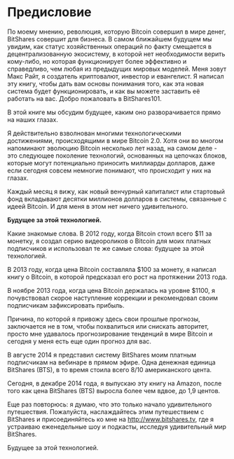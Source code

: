 Предисловие
=======

По моему мнению, революция, которую Bitcoin совершил в мире денег, BitShares совершит для бизнеса. В самом ближайшем будущем мы увидим, как статус хозяйственных операций по факту смещается в децентрализованную экосистему, в которой нет необходимости верить кому-либо, но которая функционирует более эффективно и справедливо, чем любая из предыдущих мировых моделей. Меня зовут Макс Райт, я создатель криптовалют, инвестор и евангелист. Я написал эту книгу, чтобы дать вам основы понимания того, как эта новая система будет функционировать, и как вы можете заставить её работать на вас. Добро пожаловать в BitShares101.

В этой книге мы обсудим будущее, каким оно разворачивается прямо на наших глазах.

Я действительно взволнован многими технологическими достижениями, происходящими в мире Bitcoin 2.0. Хотя они во многом напоминают эволюцию Bitcoin несколько лет назад, на самом деле - это следующее поколение технологий, основанных на цепочках блоков, которые могут потенциально приносить миллиарды долларов, даже если сегодня совсем немногие понимают, что происходит у них на глазах.

Каждый месяц я вижу, как новый венчурный капиталист или стартовый фонд вкладывают десятки миллионов долларов в системы, связанные с идеей Bitcoin. И для меня в этом нет ничего удивительного.

**Будущее за этой технологией.**

Какие знакомые слова. В 2012 году, когда Bitcoin стоил всего $11 за монетку, я создал серию видеороликов о Bitcoin для моих платных подписчиков и использовал те же самые слова: будущее за этой технологией.

В 2013 году, когда цена Bitcoin составляла $100 за монету, я написал книгу о Bitcoin, в которой предсказал его рост на протяжении 2013 года.

В ноябре 2013 года, когда цена Bitcoin держалась на уровне $1100, я почувствовал скорое наступление коррекции и рекомендовал своим подписчикам зафиксировать прибыль.

Причина, по которой я привожу здесь свои прошлые прогнозы, заключается не в том, чтобы похвалиться или снискать авторитет, просто мне удавалось прогнозирование тенденций в мире Bitcoin и сегодня у меня есть еще один прогноз для вас.

В августе 2014 я представил систему BitShares моим платным подписчикам на вебинаре в прямом эфире. Одна денежная единица BitShares (BTS), в то время стоила всего 8/10 американского цента.

Сегодня, в декабре 2014 года, я выпускаю эту книгу на Amazon, после того как цена BitShares (BTS) выросла более чем вдвое, до 1,9 центов.

Еще раз повторюсь: я думаю, что это только начало удивительного путешествия. Пожалуйста, наслаждайтесь этим путешествием c BitShares и присоединяйтесь ко мне на http://www.bitshares.tv, где я устраиваю еженедельные шоу и подкасты, исследуя удивительный мир BitShares.

Будущее за этой технологией.
